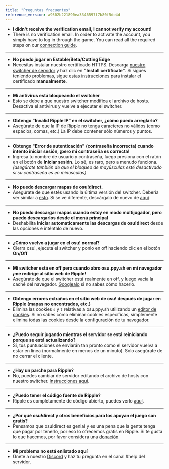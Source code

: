 ```yaml
---
title: "Preguntas frecuentes"
reference_version: a9502b221890ea3346597f7b80f5de4d
---
```


- **I didn't receive the verification email, I cannot verify my account!**
- There is no verification email. In order to activate the account, you simply have to log in through the game. You can read all the required steps on our [connection guide](/doc/connection_guide).

-----------------------

- **No puedo jugar en Estable/Beta/Cutting Edge**
- Necesitas instalar nuestro certificado HTTPS. Descarga [nuestro switcher de servidor](https://switcher.ripple.moe) y haz clic en **"Install certificate"**. Si sigues teniendo problemas, [sigue estas instrucciones](https://ripple.moe/index.php?p=16&id=12) para instalar el certificado **manualmente**.

-----------------------

- **Mi antivirus está bloqueando el switcher**
- Esto se debe a que nuestro switcher modifica el archivo de hosts. Desactiva el antivirus y vuelve a ejecutar el switcher.

-----------------------

- **Obtengo "Invalid Ripple IP" en el switcher, ¿cómo puedo arreglarlo?**  
- Asegúrate de que la IP de Ripple no tenga caracteres no válidos (como espacios, comas, etc.) La IP debe contener sólo números y puntos.

-----------------------

- **Obtengo "Error de autenticación" (contraseña incorrecta) cuando intento iniciar sesión, ¡pero mi contraseña es correcta!**  
- Ingresa tu nombre de usuario y contraseña, luego presiona con el ratón en el botón de **Iniciar sesión**. Lo sé, es raro, pero a menudo funciona. *(asegúrate también de que el bloqueo de mayúsculas esté desactivado si su contraseña es en minúsculas)*

-----------------------

- **No puedo descargar mapas de osu!direct.**
- Asegúrate de que estés usando la última versión del switcher. Debería ser similar a [esto](https://b.catgirlsare.sexy/xqJw.png). Si se ve diferente, descárgalo de nuevo de [aquí](https://switcher.ripple.moe)

-----------------------

- **No puedo descargar mapas cuando estoy en modo multijugador, pero puedo descargarlos desde el menú principal**
- Deshabilita **Iniciar automaticamente las descargas de osu!direct** desde las opciones e inténtalo de nuevo.

-----------------------

- **¿Cómo vuelvo a jugar en el osu! normal?**
- Cierra osu!, ejecuta el switcher y ponlo en off haciendo clic en el botón **On/Off**

-----------------------

- **Mi switcher está en off pero cuando abro osu.ppy.sh en mi navegador ¡me redirige al sitio web de Ripple!**
- Asegúrate de que el switcher está realmente en off, y luego vacía la caché del navegador. [Googlealo](http://lmgtfy.es/?q=C%C3%B3mo+vaciar+el+cach%C3%A9+del+navegador) si no sabes cómo hacerlo.

-----------------------

- **Obtengo errores extraños en el sitio web de osu! después de jugar en Ripple (mapas no encontrados, etc.)**
- Elimina las cookies `s` y `t` relativas a osu.ppy.sh utilizando un [editor de cookies](https://chrome.google.com/webstore/detail/editthiscookie/fngmhnnpilhplaeedifhccceomclgfbg). Si no sabes cómo eliminar cookies específicas, simplemente elimina todas las cookies desde la configuración de tu navegador.

-----------------------

- **¿Puedo seguir jugando mientras el servidor se está reiniciando porque se está actualizando?**
- Sí, tus puntuaciones se enviarán tan pronto como el servidor vuelva a estar en línea (normalmente en menos de un minuto). Solo asegúrate de no cerrar el cliente.

-----------------------

- **¿Hay un parche para Ripple?**
- No, puedes cambiar de servidor editando el archivo de hosts con nuestro switcher. [Instrucciones aquí](https://ripple.moe/doc/1).

-----------------------

- **¿Puedo tener el código fuente de Ripple?**
-  Ripple es completamente de código abierto, puedes verlo [aquí](https://git.zxq.co/ripple/ripple).

-----------------------

- **¿Por qué osu!direct y otros beneficios para los apoyan el juego son gratis?**
- Pensamos que osu!direct es genial y es una pena que la gente tenga que pagar por tenerlo, por eso lo ofrecemos gratis en Ripple. Si te gusta lo que hacemos, por favor considera una [donación](/donate)

-----------------------

- **Mi problema no está enlistado aquí**
- Únete a nuestro [Discord](https://discord.ripple.moe) y haz tu pregunta en el canal #help del servidor.